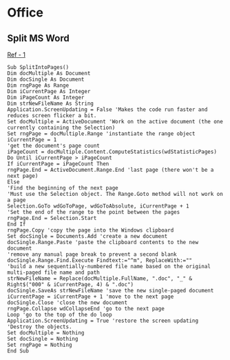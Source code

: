 # Office

## Split MS Word

[Ref - 1](https://www.extendoffice.com/documents/word/966-word-split-document-into-multiple-documents.html)

    Sub SplitIntoPages() 
    Dim docMultiple As Document 
    Dim docSingle As Document 
    Dim rngPage As Range 
    Dim iCurrentPage As Integer 
    Dim iPageCount As Integer 
    Dim strNewFileName As String 
    Application.ScreenUpdating = False 'Makes the code run faster and reduces screen flicker a bit. 
    Set docMultiple = ActiveDocument 'Work on the active document (the one currently containing the Selection) 
    Set rngPage = docMultiple.Range 'instantiate the range object
    iCurrentPage = 1 
    'get the document's page count
    iPageCount = docMultiple.Content.ComputeStatistics(wdStatisticPages) 
    Do Until iCurrentPage > iPageCount 
    If iCurrentPage = iPageCount Then 
    rngPage.End = ActiveDocument.Range.End 'last page (there won't be a next page) 
    Else
    'Find the beginning of the next page
    'Must use the Selection object. The Range.Goto method will not work on a page
    Selection.GoTo wdGoToPage, wdGoToAbsolute, iCurrentPage + 1 
    'Set the end of the range to the point between the pages
    rngPage.End = Selection.Start 
    End If 
    rngPage.Copy 'copy the page into the Windows clipboard
    Set docSingle = Documents.Add 'create a new document
    docSingle.Range.Paste 'paste the clipboard contents to the new document
    'remove any manual page break to prevent a second blank
    docSingle.Range.Find.Execute Findtext:="^m", ReplaceWith:="" 
    'build a new sequentially-numbered file name based on the original multi-paged file name and path
    strNewFileName = Replace(docMultiple.FullName, ".doc", "_" & Right$("000" & iCurrentPage, 4) & ".doc") 
    docSingle.SaveAs strNewFileName 'save the new single-paged document
    iCurrentPage = iCurrentPage + 1 'move to the next page
    docSingle.Close 'close the new document
    rngPage.Collapse wdCollapseEnd 'go to the next page
    Loop 'go to the top of the do loop
    Application.ScreenUpdating = True 'restore the screen updating 
    'Destroy the objects.
    Set docMultiple = Nothing 
    Set docSingle = Nothing 
    Set rngPage = Nothing 
    End Sub